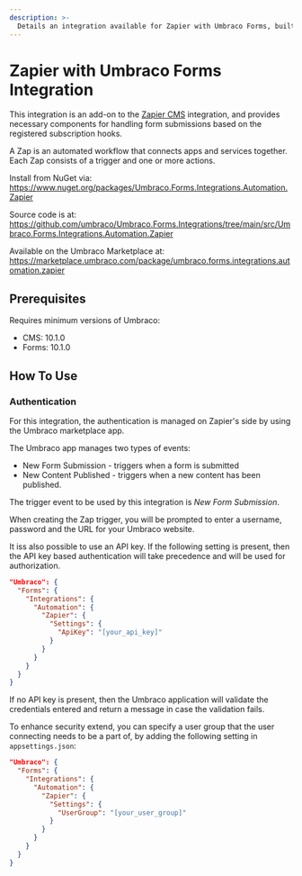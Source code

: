 ```yaml
---
description: >-
  Details an integration available for Zapier with Umbraco Forms, built and maintained by Umbraco HQ.
---
```


# Zapier with Umbraco Forms Integration

This integration is an add-on to the [Zapier CMS](zapier.md) integration, and provides necessary components for handling form submissions based on the registered subscription hooks.

A Zap is an automated workflow that connects apps and services together. Each Zap consists of a trigger and one or more actions.

Install from NuGet via:
https://www.nuget.org/packages/Umbraco.Forms.Integrations.Automation.Zapier

Source code is at:
https://github.com/umbraco/Umbraco.Forms.Integrations/tree/main/src/Umbraco.Forms.Integrations.Automation.Zapier

Available on the Umbraco Marketplace at:
https://marketplace.umbraco.com/package/umbraco.forms.integrations.automation.zapier

## Prerequisites

Requires minimum versions of Umbraco:

- CMS: 10.1.0
- Forms: 10.1.0

## How To Use

### Authentication

For this integration, the authentication is managed on Zapier's side by using the Umbraco marketplace app.

The Umbraco app manages two types of events:
* New Form Submission - triggers when a form is submitted
* New Content Published - triggers when a new content has been published.

The trigger event to be used by this integration is _New Form Submission_.

When creating the Zap trigger, you will be prompted to enter a username, password and the URL for your Umbraco website.

It iss also possible to use an API key. If the following setting is present, then the API key based authentication will take precedence and will be used for authorization.

```json
"Umbraco": {
  "Forms": {
    "Integrations": {
      "Automation": {
        "Zapier": {
          "Settings": {
            "ApiKey": "[your_api_key]"
          }
        }
      }
    }
  }
}
```

If no API key is present, then the Umbraco application will validate the credentials entered and return a message in case the validation fails.

To enhance security extend, you can specify a user group that the user connecting needs to be a part of, by adding the following
setting in `appsettings.json`:

```json
"Umbraco": {
  "Forms": {
    "Integrations": {
      "Automation": {
        "Zapier": {
          "Settings": {
            "UserGroup": "[your_user_group]"
          }
        }
      }
    }
  }
}
```
